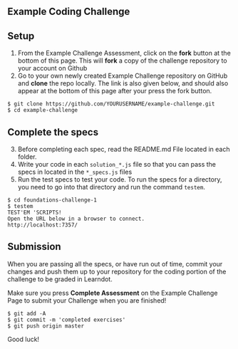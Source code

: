 ## Example Coding Challenge

## Setup

1. From the Example Challenge Assessment, click on the **fork** button at the bottom of this page. This will **fork** a copy of the challenge repository to your account on Github
2. Go to your own newly created Example Challenge repository on GitHub and **clone** the repo locally. The link is also given below, and should also appear at the bottom of this page after your press the fork button.

```
$ git clone https://github.com/YOURUSERNAME/example-challenge.git
$ cd example-challenge
```


## Complete the specs

3. Before completing each spec, read the README.md File located in each folder.
4. Write your code in each `solution_*.js` file so that you can pass the specs in located in the `*_specs.js` files
5. Run the test specs to test your code. To run the specs for a directory, you need to go into that directory and run the command `testem`.

```
$ cd foundations-challenge-1
$ testem
TEST'EM 'SCRIPTS!
Open the URL below in a browser to connect.
http://localhost:7357/
```

## Submission

When you are passing all the specs, or have run out of time, commit your changes and push them up to your repository for the coding portion of the challenge to be graded in Learndot.

Make sure you press **Complete Assessment** on the Example Challenge Page to submit your Challenge when you are finished!

```
$ git add -A
$ git commit -m 'completed exercises'
$ git push origin master
```

Good luck!
